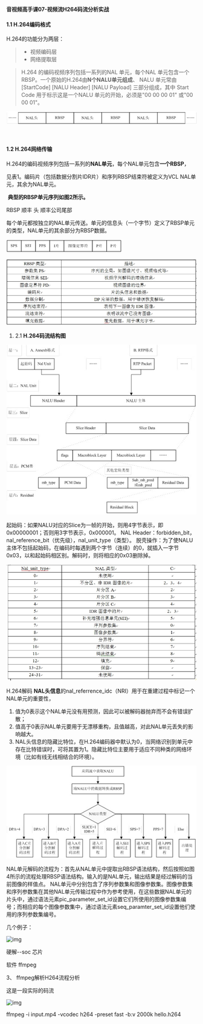 # 

#### 音视频高手课07-视频流H264码流分析实战



#### 1.1 H.264编码格式



H.264的功能分为两层：

> - 视频编码层 
> - 网络提取层 

> H.264 的编码视频序列包括一系列的NAL 单元，每个NAL 单元包含一个RBSP。一个原始的H.264由**N个NALU单元组成**、 NALU 单元常由 [StartCode] [NALU Header] [NALU Payload] 三部分组成，其中 Start Code 用于标示这是一个NALU 单元的开始，必须是"00 00 00 01" 或"00 00 01"。	

![img](img/68.png)

​	 



 

#### 1.2 H.264网络传输

​		H.264的编码视频序列包括一系列的**NAL单元**，每个NAL单元包含**一个RBSP**，

见表1。编码片（包括数据分割片IDR片）和序列RBSP结束符被定义为VCL NAL单元，其余为NAL单元。

​		**典型的RBSP单元序列如图2所示。**

RBSP  顺丰 头   顺丰公司尾部

每个单元都按独立的NAL单元传送。单元的信息头（一个字节）定义了RBSP单元的类型，NAL单元的其余部分为RBSP数据。

![img](img/69.png)

 

![img](img/70.png)

 

1. 2.1 **H.264码流结构图**     

![img](img/71.png)

  

起始码：如果NALU对应的Slice为一帧的开始，则用4字节表示，即0x00000001；否则用3字节表示，0x000001。 NAL Header：forbidden_bit，nal_reference_bit（优先级），nal_unit_type（类型）。 脱壳操作：为了使NALU主体不包括起始码，在编码时每遇到两个字节（连续）的0，就插入一字节0x03，以和起始码相区别。解码时，则将相应的0x03删除掉。

![img](img/72.png)

 

 H.264解码 **NAL头信息**的nal_referrence_idc（NRI）用于在重建过程中标记一个NAL单元的重要性，

1. 值为0表示这个NAL单元没有用预测，因此可以被解码器抛弃而不会有错误扩散；
2. 值高于0表示NAL单元要用于无漂移重构，且值越高，对此NAL单元丢失的影响越大。
3.  NAL头信息的隐藏比特位，在H.264编码器中默认为0，当网络识别到单元中存在比特错误时，可将其置为1。隐藏比特位主要用于适应不同种类的网络环境（比如有线无线相结合的环境）。     

![img](img/73.png)

 

NAL单元解码的流程为：首先从NAL单元中提取出RBSP语法结构，然后按照如图4所示的流程处理RBSP语法结构。输入的是NAL单元，输出结果是经过解码的当前图像的样值点。 NAL单元中分别包含了序列参数集和图像参数集。图像参数集和序列参数集在其他NAL单元传输过程中作为参考使用，在这些数据NAL单元的片头中，通过语法元素pic_parameter_set_id设置它们所使用的图像参数集编号；而相应的每个图像参数集中，通过语法元素seq_paramter_set_id设置他们使用的序列参数集编号。

几个例子：

![img](http://img.blog.csdn.net/20140720115202062?watermark/2/text/aHR0cDovL2Jsb2cuY3Nkbi5uZXQvY2hlbmNob25nXzIxOQ==/font/5a6L5L2T/fontsize/400/fill/I0JBQkFCMA==/dissolve/70/gravity/SouthEast)

 









硬解--soc 芯片

软件   ffmpeg

3、 ffmpeg解析H264流程分析

这是一段实际的码流

![img](http://img.blog.csdn.net/20140720115512525?watermark/2/text/aHR0cDovL2Jsb2cuY3Nkbi5uZXQvY2hlbmNob25nXzIxOQ==/font/5a6L5L2T/fontsize/400/fill/I0JBQkFCMA==/dissolve/70/gravity/SouthEast)

 

  ffmpeg -i input.mp4 -vcodec h264 -preset fast -b:v 2000k hello.h264 

 